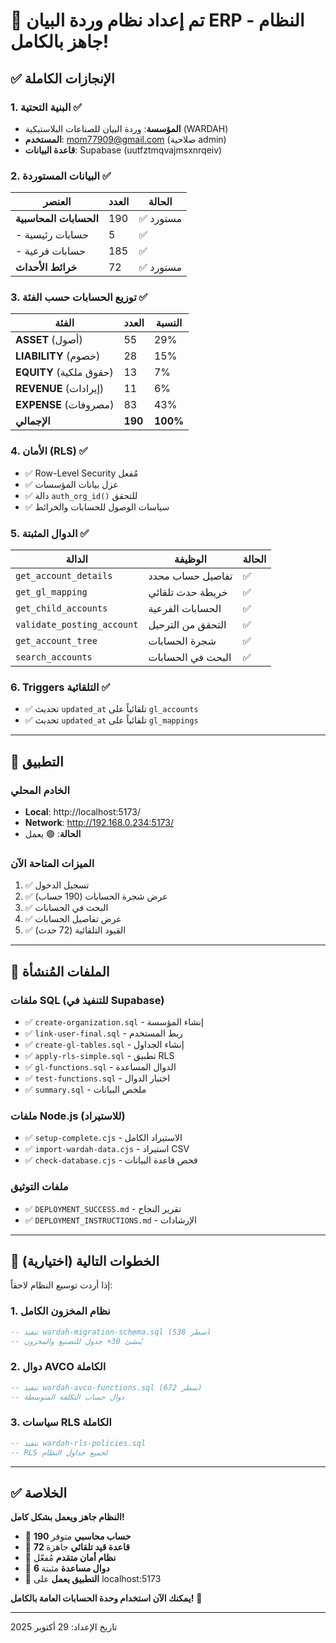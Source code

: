 # 🎉 تم إعداد نظام وردة البيان ERP - النظام جاهز بالكامل!

## ✅ الإنجازات الكاملة

### 1. البنية التحتية ✅
- **المؤسسة**: وردة البيان للصناعات البلاستيكية (WARDAH)
- **المستخدم**: mom77909@gmail.com (صلاحية admin)
- **قاعدة البيانات**: Supabase (uutfztmqvajmsxnrqeiv)

### 2. البيانات المستوردة ✅
| العنصر | العدد | الحالة |
|--------|------|--------|
| **الحسابات المحاسبية** | 190 | ✅ مستورد |
| - حسابات رئيسية | 5 | ✅ |
| - حسابات فرعية | 185 | ✅ |
| **خرائط الأحداث** | 72 | ✅ مستورد |

### 3. توزيع الحسابات حسب الفئة ✅
| الفئة | العدد | النسبة |
|------|------|--------|
| **ASSET** (أصول) | 55 | 29% |
| **LIABILITY** (خصوم) | 28 | 15% |
| **EQUITY** (حقوق ملكية) | 13 | 7% |
| **REVENUE** (إيرادات) | 11 | 6% |
| **EXPENSE** (مصروفات) | 83 | 43% |
| **الإجمالي** | **190** | **100%** |

### 4. الأمان (RLS) ✅
- ✅ Row-Level Security مُفعل
- ✅ عزل بيانات المؤسسات
- ✅ دالة `auth_org_id()` للتحقق
- ✅ سياسات الوصول للحسابات والخرائط

### 5. الدوال المثبتة ✅
| الدالة | الوظيفة | الحالة |
|--------|---------|--------|
| `get_account_details` | تفاصيل حساب محدد | ✅ |
| `get_gl_mapping` | خريطة حدث تلقائي | ✅ |
| `get_child_accounts` | الحسابات الفرعية | ✅ |
| `validate_posting_account` | التحقق من الترحيل | ✅ |
| `get_account_tree` | شجرة الحسابات | ✅ |
| `search_accounts` | البحث في الحسابات | ✅ |

### 6. Triggers التلقائية ✅
- ✅ تحديث `updated_at` تلقائياً على `gl_accounts`
- ✅ تحديث `updated_at` تلقائياً على `gl_mappings`

---

## 🚀 التطبيق

### الخادم المحلي
- **Local**: http://localhost:5173/
- **Network**: http://192.168.0.234:5173/
- **الحالة**: 🟢 يعمل

### الميزات المتاحة الآن
1. ✅ تسجيل الدخول
2. ✅ عرض شجرة الحسابات (190 حساب)
3. ✅ البحث في الحسابات
4. ✅ عرض تفاصيل الحسابات
5. ✅ القيود التلقائية (72 حدث)

---

## 📁 الملفات المُنشأة

### ملفات SQL (للتنفيذ في Supabase)
- ✅ `create-organization.sql` - إنشاء المؤسسة
- ✅ `link-user-final.sql` - ربط المستخدم
- ✅ `create-gl-tables.sql` - إنشاء الجداول
- ✅ `apply-rls-simple.sql` - تطبيق RLS
- ✅ `gl-functions.sql` - الدوال المساعدة
- ✅ `test-functions.sql` - اختبار الدوال
- ✅ `summary.sql` - ملخص البيانات

### ملفات Node.js (للاستيراد)
- ✅ `setup-complete.cjs` - الاستيراد الكامل
- ✅ `import-wardah-data.cjs` - استيراد CSV
- ✅ `check-database.cjs` - فحص قاعدة البيانات

### ملفات التوثيق
- ✅ `DEPLOYMENT_SUCCESS.md` - تقرير النجاح
- ✅ `DEPLOYMENT_INSTRUCTIONS.md` - الإرشادات

---

## 🎯 الخطوات التالية (اختيارية)

إذا أردت توسيع النظام لاحقاً:

### 1. نظام المخزون الكامل
```sql
-- تنفيذ wardah-migration-schema.sql (538 سطر)
-- يُنشئ 30+ جدول للتصنيع والمخزون
```

### 2. دوال AVCO الكاملة
```sql
-- تنفيذ wardah-avco-functions.sql (672 سطر)
-- دوال حساب التكلفة المتوسطة
```

### 3. سياسات RLS الكاملة
```sql
-- تنفيذ wardah-rls-policies.sql
-- RLS لجميع جداول النظام
```

---

## ✅ الخلاصة

**النظام جاهز ويعمل بشكل كامل!**

- 🎯 **190 حساب محاسبي** متوفر
- 🎯 **72 قاعدة قيد تلقائي** جاهزة
- 🎯 **نظام أمان متقدم** مُفعّل
- 🎯 **6 دوال مساعدة** مثبتة
- 🎯 **التطبيق يعمل** على localhost:5173

**يمكنك الآن استخدام وحدة الحسابات العامة بالكامل!** 🚀

---

تاريخ الإعداد: 29 أكتوبر 2025

